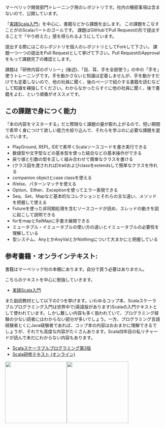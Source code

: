 マーベリック開発部門トレーニング用のレポジトリです。社内の機密事項は含まないので、公開しています。

「[実践Scala入門](https://www.amazon.co.jp/%E5%AE%9F%E8%B7%B5Scala%E5%85%A5%E9%96%80-%E7%80%AC%E8%89%AF-%E5%92%8C%E5%BC%98-ebook/dp/B07JP9STPW/ref=sr_1_2?__mk_ja_JP=%E3%82%AB%E3%82%BF%E3%82%AB%E3%83%8A&keywords=scala&qid=1581858808&s=digital-text&sr=1-2)」を中心に、書籍などから課題を出します。 この課題をこなすことがのScalaパートのゴールです。
課題はGitHubでPull Requestの形で提出することで「やり終えた」感を得られるようにしています。

提出する際にはこのレポジトリを個人のレポジトリとしてForkして下さい。
課題一つ一つの提出をPull Requestとして挙げて下さい。Pull RequestのApprovalをもって課題完了の確認とします。

課題は「研修内容のポリシー」(後述)、「目、耳、手を全部使う」の中の「手を」使うトレーニングです。手を動かさないと知識は定着しませんが、手を動かすだけでも定着しないので、他の社員に聞く、後のページで紹介する書籍を読むなどして知識を補強してください。わからなかったらすぐに他の社員に聞く、後で書籍をよむ、という順番がオススメです。

## この課題で身につく能力

「本の内容をマスターする」だと際限なく課題の量が膨れ上がるので、短い期間で素早く身につけて欲しい能力を絞り込んで、それらを学ぶのに必要な課題を選んでいます。

- PlayGround, REPL, IDEで素早くScalaソースコードを書き実行できる
- 数値型や文字型などの基本型を使った結合などの基本操作ができる
- 戻り値と引数の型を正しく組み合わせて簡単なクラスを書ける
- (クラス図を渡されれば)traitおよびclassをextendsして簡単なクラスを作れる
- companion objectとcase classを使える
- if/else、パターンマッチを使える
- Option、Either、Exceptionを使ってエラー表現できる
- Seq、Set、Mapなど基本的なコレクションとそれらの主な違い、メソッドを把握して使える
- Futureを使った非同期処理を含むソースコードが読め、スレッドの動きを図に起こして説明できる
- forをmapとflatMapに手書き展開できる
- ミュータブル・イミュータブルの使い方の違いとイミュータブルの必要性を理解している
- 型システム、AnyとかAnyValとかNothingについて大まかにと把握している

## 参考書籍・オンラインテキスト:

書籍はマーベリック社の本棚にあります。自分で買う必要はありません。

こちらのテキストを中心に勉強していきます。
- [実践Scala入門](https://www.amazon.co.jp/%E5%AE%9F%E8%B7%B5Scala%E5%85%A5%E9%96%80-%E7%80%AC%E8%89%AF-%E5%92%8C%E5%BC%98-ebook/dp/B07JP9STPW/ref=sr_1_2?__mk_ja_JP=%E3%82%AB%E3%82%BF%E3%82%AB%E3%83%8A&keywords=scala&qid=1581858808&s=digital-text&sr=1-2)

また副読教材として以下の2つを挙げます。いわゆるコップ本、Scalaスケーラブルプログラミング入門は世界中で(英語版があります)Scalaの入門テキストとして使われています。しかし難しい内容も多く扱われていて、プログラミング経験の少ない読者にはわからない部分が多いでしょう。一方、プログラミング言語経験者とくにJava経験者であれば、コップ本の内容はおおまかに理解できるでしょうが、それでも高度な内容がたくさんあります。Scala四年目の私リチャードが読んで未だにわからない内容もあります。
- [Scalaスケーラブルプログラミング第3版](https://www.amazon.co.jp/Scala%E3%82%B9%E3%82%B1%E3%83%BC%E3%83%A9%E3%83%96%E3%83%AB%E3%83%97%E3%83%AD%E3%82%B0%E3%83%A9%E3%83%9F%E3%83%B3%E3%82%B0%E7%AC%AC3%E7%89%88-Martin-Odersky-ebook/dp/B01LYPRFI7/ref=sr_1_3?__mk_ja_JP=%E3%82%AB%E3%82%BF%E3%82%AB%E3%83%8A&keywords=scala&qid=1581858808&s=digital-text&sr=1-3)
- [Scala研修テキスト (オンライン)](https://scala-text.github.io/scala_text/)

<img width=200 src="https://user-images.githubusercontent.com/7414320/76287981-06d8e080-62e9-11ea-8ae1-f8538c43e5c9.png"><img width=200 src="https://user-images.githubusercontent.com/7414320/76287992-0c362b00-62e9-11ea-8f91-0cbf0cf124d5.png"></td>
